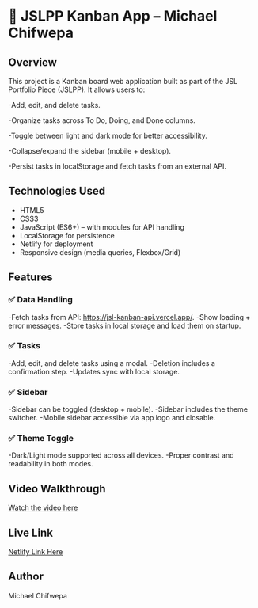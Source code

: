 # 📌 JSLPP Kanban App – Michael Chifwepa

## Overview
This project is a Kanban board web application built as part of the JSL Portfolio Piece (JSLPP).
It allows users to:

-Add, edit, and delete tasks.

-Organize tasks across To Do, Doing, and Done columns.

-Toggle between light and dark mode for better accessibility.

-Collapse/expand the sidebar (mobile + desktop).

-Persist tasks in localStorage and fetch tasks from an external API.


## Technologies Used
- HTML5
- CSS3
- JavaScript (ES6+) – with modules for API handling
- LocalStorage for persistence
- Netlify for deployment
- Responsive design (media queries, Flexbox/Grid)

## Features
### ✅ Data Handling

-Fetch tasks from API: https://jsl-kanban-api.vercel.app/.
-Show loading + error messages.
-Store tasks in local storage and load them on startup.

### ✅ Tasks

-Add, edit, and delete tasks using a modal.
-Deletion includes a confirmation step.
-Updates sync with local storage.

### ✅ Sidebar

-Sidebar can be toggled (desktop + mobile).
-Sidebar includes the theme switcher.
-Mobile sidebar accessible via app logo and closable.

### ✅ Theme Toggle

-Dark/Light mode supported across all devices.
-Proper contrast and readability in both modes.
## Video Walkthrough
[Watch the video here](https://drive.google.com/file/d/1HtqG-zDCRPOE9WsZiZlEyQgDW_HoK9Fa/view?usp=sharing&t=2)
## Live Link
[Netlify Link Here](Link)


## Author
Michael Chifwepa 

